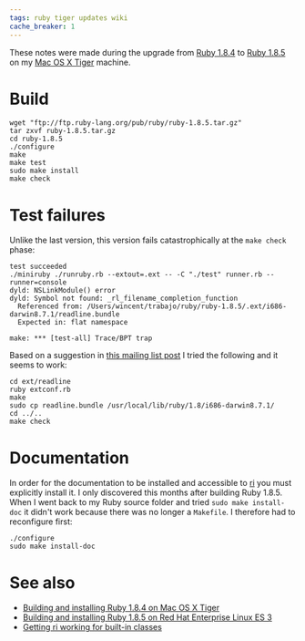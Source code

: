 ```yaml
---
tags: ruby tiger updates wiki
cache_breaker: 1
---
```


These notes were made during the upgrade from [Ruby 1.8.4](/wiki/Ruby_1.8.4) to [Ruby 1.8.5](/wiki/Ruby_1.8.5) on my [Mac OS X Tiger](/wiki/Mac_OS_X_Tiger) machine.

# Build

    wget "ftp://ftp.ruby-lang.org/pub/ruby/ruby-1.8.5.tar.gz"
    tar zxvf ruby-1.8.5.tar.gz
    cd ruby-1.8.5
    ./configure
    make 
    make test
    sudo make install
    make check

# Test failures

Unlike the last version, this version fails catastrophically at the `make check` phase:

    test succeeded
    ./miniruby ./runruby.rb --extout=.ext -- -C "./test" runner.rb --runner=console 
    dyld: NSLinkModule() error
    dyld: Symbol not found: _rl_filename_completion_function
      Referenced from: /Users/wincent/trabajo/ruby/ruby-1.8.5/.ext/i686-darwin8.7.1/readline.bundle
      Expected in: flat namespace

    make: *** [test-all] Trace/BPT trap

Based on a suggestion in [this mailing list post](http://blade.nagaokaut.ac.jp/cgi-bin/scat.rb/ruby/ruby-core/5118) I tried the following and it seems to work:

    cd ext/readline
    ruby extconf.rb
    make
    sudo cp readline.bundle /usr/local/lib/ruby/1.8/i686-darwin8.7.1/
    cd ../..
    make check

# Documentation

In order for the documentation to be installed and accessible to [ri](/wiki/ri) you must explicitly install it. I only discovered this months after building Ruby 1.8.5. When I went back to my Ruby source folder and tried `sudo make install-doc` it didn't work because there was no longer a `Makefile`. I therefore had to reconfigure first:

    ./configure
    sudo make install-doc

# See also

-   [Building and installing Ruby 1.8.4 on Mac OS X Tiger](/wiki/Building_and_installing_Ruby_1.8.4_on_Mac_OS_X_Tiger)
-   [Building and installing Ruby 1.8.5 on Red Hat Enterprise Linux ES 3](/wiki/Building_and_installing_Ruby_1.8.5_on_Red_Hat_Enterprise_Linux_ES_3)
-   [Getting ri working for built-in classes](/wiki/Getting_ri_working_for_built-in_classes)
